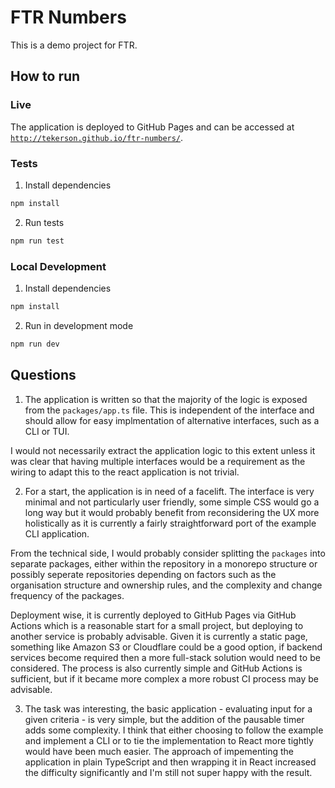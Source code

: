 # FTR Numbers

This is a demo project for FTR.

## How to run

### Live

The application is deployed to GitHub Pages and can be accessed at [`http://tekerson.github.io/ftr-numbers/`](http://tekerson.github.io/ftr-numbers/).

### Tests

1. Install dependencies

```bash
npm install
```

2. Run tests

```bash
npm run test
```

### Local Development

1. Install dependencies

```bash
npm install
```

2. Run in development mode

```bash
npm run dev
```

## Questions

1. The application is written so that the majority of the logic is exposed from the `packages/app.ts` file.
This is independent of the interface and should allow for easy implmentation of alternative interfaces, such as a CLI or TUI.

I would not necessarily extract the application logic to this extent unless it was clear that having multiple interfaces would be a requirement as the wiring to adapt this to the react application is not trivial.

2. For a start, the application is in need of a facelift.
The interface is very minimal and not particularly user friendly, some simple CSS would go a long way but it would probably benefit from reconsidering the UX more holistically as it is currently a fairly straightforward port of the example CLI application.

From the technical side, I would probably consider splitting the `packages` into separate packages, either within the repository in a monorepo structure or possibly seperate repositories depending on factors such as the organisation structure and ownership rules, and the complexity and change frequency of the packages.

Deployment wise, it is currently deployed to GitHub Pages via GitHub Actions which is a reasonable start for a small project, but deploying to another service is probably advisable.
Given it is currently a static page, something like Amazon S3 or Cloudflare could be a good option, if backend services become required then a more full-stack solution would need to be considered.
The process is also currently simple and GitHub Actions is sufficient, but if it became more complex a more robust CI process may be advisable.

3. The task was interesting, the basic application - evaluating input for a given criteria - is very simple, but the addition of the pausable timer adds some complexity.
I think that either choosing to follow the example and implement a CLI or to tie the implementation to React more tightly would have been much easier.
The approach of impementing the application in plain TypeScript and then wrapping it in React increased the difficulty significantly and I'm still not super happy with the result.
